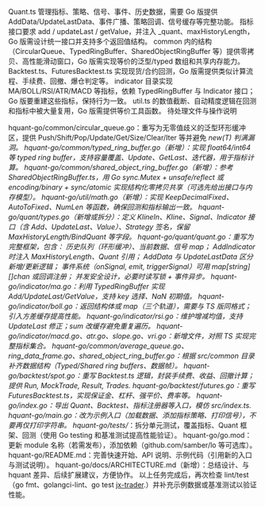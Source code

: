 Quant.ts 管理指标、策略、信号、事件、历史数据，需要 Go 版提供 AddData/UpdateLastData、事件广播、策略回调、信号缓存等完整功能。
指标接口要求 add / updateLast / getValue，并注入 _quant、maxHistoryLength，Go 版需设计统一接口并支持多个返回值结构。
common 内的结构（CircularQueue、TypedRingBuffer、SharedObjectRingBuffer 等）提供零拷贝、高性能滑动窗口，Go 版需实现等价的泛型/typed 数组和共享内存能力。
Backtest.ts、FuturesBacktest.ts 实现现货/合约回测，Go 版需提供类似计算流程、手续费、回撤、爆仓判定等。
indicator 目录实现 MA/BOLL/RSI/ATR/MACD 等指标，依赖 TypedRingBuffer 与 Indicator 接口；Go 版要重建这些指标，保持行为一致。
util.ts 的数值截断、自动精度逻辑在回测和指标中被大量复用，Go 版需提供等价工具函数。
待处理文件与操作说明

hquant-go/common/circular_queue.go：重写为无零值歧义的泛型环形缓冲区，提供 Push/Shift/Pop/Update/Get/Size/Clear/Iter 等并避免 *new(T) 判满漏洞。
hquant-go/common/typed_ring_buffer.go（新增）：实现 float64/int64 等 typed ring buffer，支持容量覆盖、Update、GetLast、迭代器，用于指标计算。
hquant-go/common/shared_object_ring_buffer.go（新增）：参考 SharedObjectRingBuffer.ts，用 Go sync.Mutex + unsafe/reflect 或 encoding/binary + sync/atomic 实现结构化零拷贝共享（可选先给出接口与内存模型）。
hquant-go/util/math.go（新增）：实现 KeepDecimalFixed、AutoToFixed、NumLen 等函数，确保回测和指标输出一致。
hquant-go/quant/types.go（新增或拆分）：定义 KlineIn、Kline、Signal、Indicator 接口（含 Add、UpdateLast、Value）、Strategy 签名，保留 MaxHistoryLength/BindQuant 等字段。
hquant-go/quant/quant.go：重写为完整框架，包含：
历史队列（环形缓冲）、当前数据、信号 map；
AddIndicator 时注入 MaxHistoryLength、Quant 引用；
AddData 与 UpdateLastData 区分新增/更新逻辑；
事件系统（onSignal, emit, triggerSignal）可用 map[string][]chan 或回调注册；
并发安全设计，必要时读写锁 + 事件异步。
hquant-go/indicator/ma.go：利用 TypedRingBuffer 实现 Add/UpdateLast/GetValue，支持 key 选择、NaN 初期值。
hquant-go/indicator/boll.go：返回结构体或 map（三个轨道），需要与 TS 版同格式；引入方差缓存提高性能。
hquant-go/indicator/rsi.go：维护增减均值，支持 UpdateLast 修正；sum 改缓存避免重复遍历。
hquant-go/indicator/macd.go、atr.go、slope.go、vri.go：新增文件，对照 TS 实现完整指标集合。
hquant-go/common/average_queue.go、ring_data_frame.go、shared_object_ring_buffer.go：根据 src/common 目录补齐数据结构（Typed/Shared ring buffers、数据帧）。
hquant-go/backtest/spot.go：重写 Backtest.ts 逻辑，封装手续费、收益、回撤计算；提供 Run, MockTrade, Result, Trades.
hquant-go/backtest/futures.go：重写 FuturesBacktest.ts，实现保证金、杠杆、强平价、费率等。
hquant-go/index.go：导出 Quant、Backtest、指标注册器等入口，模仿 src/index.ts.
hquant-go/main.go：改为示例入口（加载数据、添加指标策略、打印信号），不要再仅打印字符串。
hquant-go/tests/*：拆分单元测试，覆盖指标、Quant 框架、回测（使用 Go testing 和基准测试提高性能验证）。
hquant-go/go.mod：更新 module 名称（若需发布），添加依赖（github.com/samber/lo 等可选库）。
hquant-go/README.md：完善快速开始、API 说明、示例代码（引用新的入口与测试说明）。
hquant-go/docs/ARCHITECTURE.md（新增）：总结设计、与 hquant 差异、后续扩展建议，方便协作。
以上任务完成后，再次检查 lint/test（go fmt、golangci-lint、go test [jx-trader](http://_vscodecontentref_/28).）并补充示例数据或基准测试以验证性能。